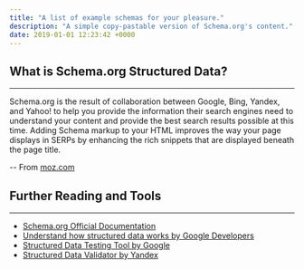 ```yaml
---
title: "A list of example schemas for your pleasure."
description: "A simple copy-pastable version of Schema.org's content."
date: 2019-01-01 12:23:42 +0000
---
```


## What is Schema.org Structured Data?
---

Schema.org is the result of collaboration between Google, Bing, Yandex, and Yahoo! to help you provide the information their search engines need to understand your content and provide the best search results possible at this time. Adding Schema markup to your HTML improves the way your page displays in SERPs by enhancing the rich snippets that are displayed beneath the page title.

-- From [moz.com](https://moz.com/learn/seo/schema-structured-data)

## Further Reading and Tools
---

- [Schema.org Official Documentation](https://schema.org/)
- [Understand how structured data works by Google Developers](https://developers.google.com/search/docs/guides/intro-structured-data)
- [Structured Data Testing Tool by Google](https://search.google.com/structured-data/testing-tool/)
- [Structured Data Validator by Yandex](https://webmaster.yandex.com/tools/microtest/)
